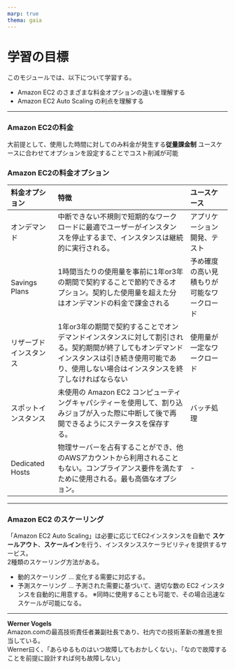 ```yaml
---
marp: true
thema: gaia
---
```


# 学習の目標

このモジュールでは、以下について学習する。

 - Amazon EC2 のさまざまな料金オプションの違いを理解する
 - Amazon EC2 Auto Scaling の利点を理解する

---

### Amazon EC2の料金
大前提として、使用した時間に対してのみ料金が発生する**従量課金制**
ユースケースに合わせてオプションを設定することでコスト削減が可能


### Amazon EC2の料金オプション

|料金オプション|特徴|ユースケース|
|:--|:--|:--|
|オンデマンド|中断できない不規則で短期的なワークロードに最適でユーザーがインスタンスを停止するまで、インスタンスは継続的に実行される。  |アプリケーション開発、テスト|
|Savings Plans|1時間当たりの使用量を事前に1年or3年の期間で契約することで節約できるオプション。契約した使用量を超えた分はオンデマンドの料金で課金される|予め確度の高い見積もりが可能なワークロード|
|リザーブドインスタンス|1年or3年の期間で契約することでオンデマンドインスタンスに対して割引される。契約期間が終了してもオンデマンドインスタンスは引き続き使用可能であり、使用しない場合はインスタンスを終了しなければならない|使用量が一定なワークロード|
|スポットインスタンス|未使用の Amazon EC2 コンピューティングキャパシティーを使用して、割り込みジョブが入った際に中断して後で再開できるようにステータスを保存する。|バッチ処理|
|Dedicated Hosts|物理サーバーを占有することができ、他のAWSアカウントから利用されることもない。コンプライアンス要件を満たすために使用される。最も高価なオプション。|-|

---

### Amazon EC2 のスケーリング

「Amazon EC2 Auto Scaling」は必要に応じてEC2インスタンスを自動で
**スケールアウト**、**スケールイン**を行う、インスタンススケーラビリティを提供するサービス。  
2種類のスケーリング方法がある。
 - 動的スケーリング … 変化する需要に対応する。  
 - 予測スケーリング … 予測された需要に基づいて、適切な数の EC2 インスタンスを自動的に用意する。
※同時に使用することも可能で、その場合迅速なスケールが可能になる。

---

**Werner Vogels**  
Amazon.comの最高技術責任者兼副社長であり、社内での技術革新の推進を担当している。  
Werner曰く、「あらゆるものはいつ故障してもおかしくない」、「なので故障することを前提に設計すれば何も故障しない」
